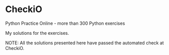 # CheckiO
Python Practice Online - more than 300 Python exercises

My solutions for the exercises.

NOTE: All the solutions presented here have passed the automated check at CheckiO.
